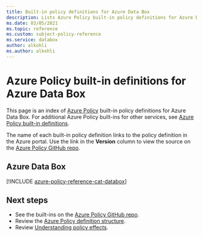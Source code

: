 ```yaml
---
title: Built-in policy definitions for Azure Data Box
description: Lists Azure Policy built-in policy definitions for Azure Data Box. These built-in policy definitions provide common approaches to managing your Azure resources.
ms.date: 03/05/2021
ms.topic: reference
ms.custom: subject-policy-reference
ms.service: databox
author: alkohli
ms.author: alkohli
---
```

# Azure Policy built-in definitions for Azure Data Box

This page is an index of [Azure Policy](../governance/policy/overview.md) built-in policy
definitions for Azure Data Box. For additional Azure Policy built-ins for other services, see
[Azure Policy built-in definitions](../governance/policy/samples/built-in-policies.md).

The name of each built-in policy definition links to the policy definition in the Azure portal. Use
the link in the **Version** column to view the source on the
[Azure Policy GitHub repo](https://github.com/Azure/azure-policy).

## Azure Data Box

[!INCLUDE [azure-policy-reference-cat-databox](../../includes/policy/reference/bycat/policies-data-box.md)]

## Next steps

- See the built-ins on the [Azure Policy GitHub repo](https://github.com/Azure/azure-policy).
- Review the [Azure Policy definition structure](../governance/policy/concepts/definition-structure.md).
- Review [Understanding policy effects](../governance/policy/concepts/effects.md).
